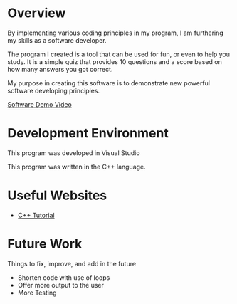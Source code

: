 # Overview

By implementing various coding principles in my program, I am furthering my skills as a software developer.

The program I created is a tool that can be used for fun, or even to help you study. It is a simple quiz that provides 10 questions and a score based on how many answers you got correct.

My purpose in creating this software is to demonstrate new powerful software developing principles.

[Software Demo Video](https://youtu.be/W6OinIivI8M)

# Development Environment

This program was developed in Visual Studio

This program was written in the C++ language.

# Useful Websites

* [C++ Tutorial](https://www.w3schools.com/cpp/)

# Future Work

Things to fix, improve, and add in the future
* Shorten code with use of loops
* Offer more output to the user
* More Testing

